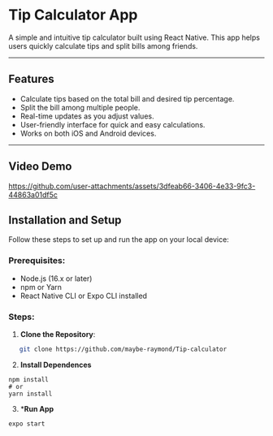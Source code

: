 
# **Tip Calculator App**  
A simple and intuitive tip calculator built using React Native. This app helps users quickly calculate tips and split bills among friends.

---

## **Features**
- Calculate tips based on the total bill and desired tip percentage.
- Split the bill among multiple people.
- Real-time updates as you adjust values.
- User-friendly interface for quick and easy calculations.
- Works on both iOS and Android devices.

---
## Video Demo


https://github.com/user-attachments/assets/3dfeab66-3406-4e33-9fc3-44863a01df5c


## **Installation and Setup**
Follow these steps to set up and run the app on your local device:

### Prerequisites:
- Node.js (16.x or later)
- npm or Yarn
- React Native CLI or Expo CLI installed

### Steps:
1. **Clone the Repository**:
```bash
   git clone https://github.com/maybe-raymond/Tip-calculator
```
2. **Install Dependences**
```
npm install
# or
yarn install
```

3. ***Run App**
```
expo start
```
